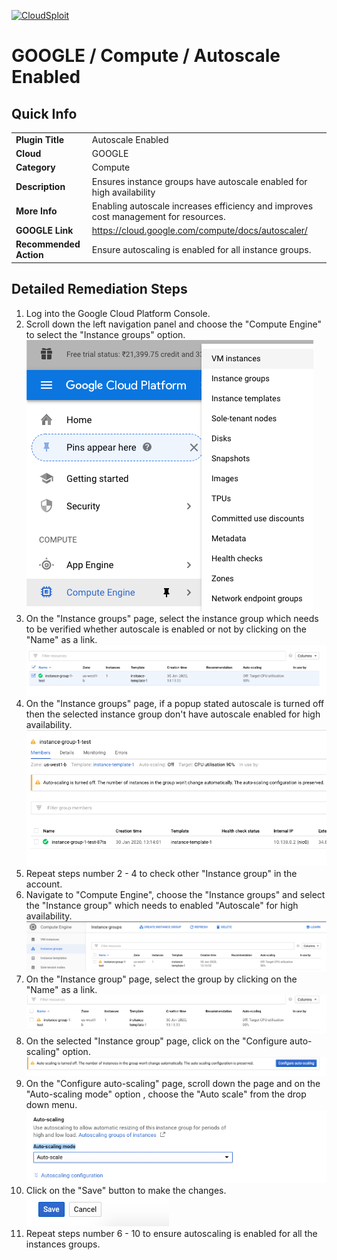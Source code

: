 [![CloudSploit](https://cloudsploit.com/img/logo-new-big-text-100.png "CloudSploit")](https://cloudsploit.com)

# GOOGLE / Compute / Autoscale Enabled

## Quick Info

| | |
|-|-|
| **Plugin Title** | Autoscale Enabled |
| **Cloud** | GOOGLE |
| **Category** | Compute |
| **Description** | Ensures instance groups have autoscale enabled for high availability |
| **More Info** | Enabling autoscale increases efficiency and improves cost management for resources. |
| **GOOGLE Link** | https://cloud.google.com/compute/docs/autoscaler/ |
| **Recommended Action** | Ensure autoscaling is enabled for all instance groups. |

## Detailed Remediation Steps
1. Log into the Google Cloud Platform Console.
2. Scroll down the left navigation panel and choose the "Compute Engine" to select the "Instance groups" option. </br> <img src="/resources/google/compute/autoscale-enabled/step2.png"/>
3. On the "Instance groups" page, select the instance group which needs to be verified whether autoscale is enabled or not by clicking on the "Name" as a link.</br> <img src="/resources/google/compute/autoscale-enabled/step3.png"/>
4. On the "Instance groups" page, if a popup stated autoscale is turned off then the selected instance group don't have autoscale enabled for high availability.</br> <img src="/resources/google/compute/autoscale-enabled/step4.png"/>
5. Repeat steps number 2 - 4 to check other "Instance group" in the account.</br>
6. Navigate to "Compute Engine", choose the "Instance groups" and select the "Instance group" which needs to enabled "Autoscale" for high availability.</br> <img src="/resources/google/compute/autoscale-enabled/step6.png"/>
7. On the "Instance group" page, select the group by clicking on the "Name" as a link.</br> <img src="/resources/google/compute/autoscale-enabled/step7.png"/>
8. On the selected "Instance group" page, click on the "Configure auto-scaling" option.</br> <img src="/resources/google/compute/autoscale-enabled/step8.png"/>
9. On the "Configure auto-scaling" page, scroll down the page and on the "Auto-scaling mode" option , choose the "Auto scale" from the drop down menu.</br> <img src="/resources/google/compute/autoscale-enabled/step9.png"/>
10. Click on the "Save" button to make the changes.</br> <img src="/resources/google/compute/autoscale-enabled/step10.png"/>
11. Repeat steps number 6 - 10 to ensure autoscaling is enabled for all the instances groups.</br>

